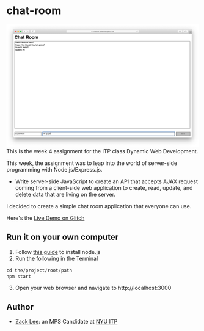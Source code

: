 # chat-room
<img src="screenshot.png" alt="Screenshot" width="1000"/>
This is the week 4 assignment for the ITP class Dynamic Web Development.<br />

This week, the assignment was to leap into the world of server-side programming with Node.js/Express.js.

* Write server-side JavaScript to create an API that accepts AJAX request coming from a client-side web application to create, read, update, and delete data that are living on the server.

I decided to create a simple chat room application that everyone can use.

Here's the [Live Demo on Glitch](https://cuinjune-chat-room.glitch.me/)

## Run it on your own computer
1. Follow [this guide](https://github.com/itp-dwd/2020-spring/blob/master/guides/installing-nodejs.md) to install node.js
2. Run the following in the Terminal
```
cd the/project/root/path
npm start
```
3. Open your web browser and navigate to http://localhost:3000

## Author
* [Zack Lee](https://www.cuinjune.com/about): an MPS Candidate at [NYU ITP](https://itp.nyu.edu)
